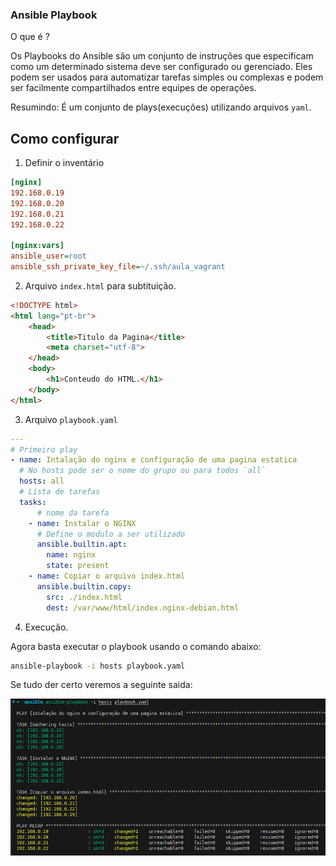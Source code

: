 ### **Ansible Playbook**

O que é ?

Os Playbooks do Ansible são um conjunto de instruções que especificam como um determinado sistema deve ser configurado ou gerenciado. Eles podem ser usados para automatizar tarefas simples ou complexas e podem ser facilmente compartilhados entre equipes de operações.

Resumindo:
É um conjunto de plays(execuções) utilizando arquivos `yaml`.

## Como configurar

1. Definir o inventário

```.ini
[nginx]
192.168.0.19
192.168.0.20
192.168.0.21
192.168.0.22

[nginx:vars]
ansible_user=root
ansible_ssh_private_key_file=~/.ssh/aula_vagrant
```

2. Arquivo `index.html` para subtituição.
```html
<!DOCTYPE html>
<html lang="pt-br">
    <head>
        <title>Titulo da Pagina</title>
        <meta charset="utf-8">
    </head>
    <body>
        <h1>Conteudo do HTML.</h1>
    </body>
</html>
```

3. Arquivo `playbook.yaml`
```yaml
---
# Primeiro play
- name: Intalação do nginx e configuração de uma pagina estatica
  # No hosts pode ser o nome do grupo ou para todos `all`
  hosts: all
  # Lista de tarefas
  tasks:
      # nome da tarefa
    - name: Instalar o NGINX
      # Define o modulo a ser utilizado
      ansible.builtin.apt:
        name: nginx
        state: present
    - name: Copiar o arquivo index.html
      ansible.builtin.copy:
        src: ./index.html
        dest: /var/www/html/index.nginx-debian.html
```

4. Execução.

Agora basta executar o playbook usando o comando abaixo:

```bash
ansible-playbook -i hosts playbook.yaml
```

Se tudo der certo veremos a seguinte saida:

![alt text](../imagens/primeiro-playbook.png)
      


